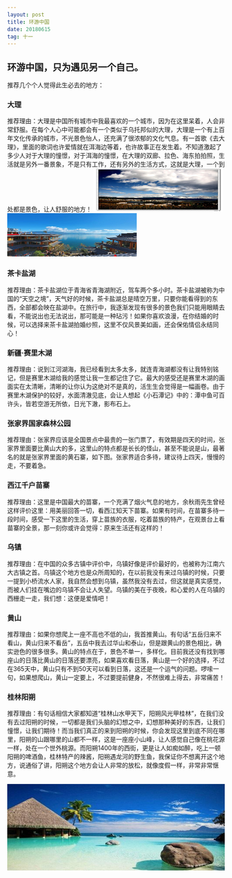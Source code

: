 ```yaml
---
layout: post
title: 环游中国
date: 20180615
tag: 十一
---
```

## 环游中国，只为遇见另一个自己。
推荐几个个人觉得此生必去的地方：
### 大理

推荐理由：大理是中国所有城市中我最喜欢的一个城市，因为在这里呆着，人会非常舒服。在每个人心中可能都会有一个类似于乌托邦似的大理，大理是一个有上百年文化传承的城市，不光景色怡人，还充满了很浓郁的文化气息。有一首歌《去大理》，里面的歌词也许爱情就在洱海边等着，也许故事正在发生着。不知道激起了多少人对于大理的憧憬，对于洱海的憧憬，在大理的双廊、拉色、海东拍拍照，生活就是另外一番景象，不是只有工作，还有另外的生活方式，这就是大理，一个到处都是景色，让人舒服的地方！
  <img src="/images/posts/Xcode8/d1.jpg" height="100" width="300"> 
  <img src="/images/posts/Xcode8/d2.jpg" height="100" width="300"> 
  
### 茶卡盐湖 

推荐理由：茶卡盐湖位于青海省青海湖附近，驾车两个多小时。茶卡盐湖被称为中国的“天空之境”，天气好的时候，茶卡盐湖总是晴空万里，只要你能看得到的东西，全部都会映在盐湖中。在旅行中，我逐渐发现有很多的景色我们只能用眼睛去看，不能说出也无法说出，那可能是一种玷污！如果你喜欢浪漫，在你结婚的时候，可以选择来茶卡盐湖拍婚纱照，这里不仅风景美如画，还会保佑情侣永结同心！
### 新疆·赛里木湖 

推荐理由：说到江河湖海，我已经看到太多太多，就连青海湖都没有让我特别铭记，但是赛里木湖给我的感觉让我一生都记住了它。最大的感受还是赛里木湖的画面实在太清晰，清晰的让你认为这绝对不是真的，活生生会觉得是一幅画卷。由于赛里木湖保护的较好，水面清澈见底，会让人想起《小石潭记》中的：潭中鱼可百许头，皆若空游无所依，日光下澈，影布石上。
### 张家界国家森林公园 

推荐理由：张家界应该是全国景点中最贵的一张门票了，有效期是四天的时间，张家界里面要比黄山大的多，这里山的特点都是长长的怪山，甚至不能说是山，最著名的就是张家界里面的黄石寨，如下图。张家界适合多待，建议待上四天，慢慢的走，不要着急。
### 西江千户苗寨 

推荐理由：这里是中国最大的苗寨，一个充满了烟火气息的地方，余秋雨先生曾经这样评价这里：用美丽回答一切，看西江知天下苗寨。如果有时间，在苗寨多待一段时间，感受一下这里的生活，穿上苗族的衣服，吃着苗族的特产，在观景台上看苗寨的全景，那一刻你或许会觉得：原来生活还有这样的！

### 乌镇 

推荐理由：在中国的众多古镇中评价中，乌镇好像是评价最好的，也被称为江南六大古镇之首。乌镇这个地方也是众所周知的，在以前我没有来过乌镇的时候，只要一提到小桥流水人家，我自然会想到乌镇，虽然我没有去过，但这就是真实感觉，而被人们挂在嘴边的乌镇不会让人失望。乌镇的美在于夜晚，和心爱的人在乌镇的西栅走一走，我们想：这便是爱情吧！
### 黄山 

推荐理由：如果你想爬上一座不高也不低的山，我首推黄山。有句话“五岳归来不看山，黄山归来不看岳”，五岳中我去过华山和泰山，但是跟黄山的景色相比，确实逊色的很多很多。黄山的特点在于，景色不单一，多样化。目前我还没有找到哪座山的日落比黄山的日落还要漂亮，如果喜欢看日落，黄山是一个好的选择，不过在365天中，黄山只有不到50天可以看到日落，这还是一个运气的问题。啰嗦一句，如果想爬山，黄山一定要上，不过要提前健身，不然很难上得去，非常痛苦！

### 桂林阳朔

推荐理由：有句话相信大家都知道“桂林山水甲天下，阳朔风光甲桂林”，在我们没有去过阳朔的时候，一切都是我们头脑的幻想之中，幻想那种美好的东西，让我们憧憬，让我们期待！而当我们真正的来到阳朔的时候，你会发现这里到底不同在哪里，阳朔的山跟哪里的山都不一样，这是一座座小山峰，让人感觉自己像在桃花源一样，处在一个世外桃源。而阳朔1400年的西街，更是让人如痴如醉，吃上一顿阳朔的啤酒鱼，桂林特产的辣酱，阳朔遇龙河的野生鱼，我保证你不想离开这个地方，说通俗了讲，阳朔这个地方会让人非常的放松，就像度假一样，非常非常惬意。




  <img src="/images/posts/Xcode8/15.jpg" height="200" width="600"> 
 
 

